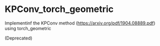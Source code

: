 # KPConv_torch_geometric
Implementinf the KPConv method (https://arxiv.org/pdf/1904.08889.pdf) using torch_geometric

(Deprecated)
